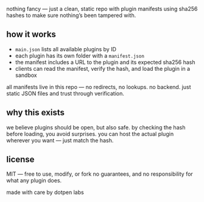 nothing fancy — just a clean, static repo with plugin manifests
using sha256 hashes to make sure nothing’s been tampered with.




## how it works

* `main.json` lists all available plugins by ID
* each plugin has its own folder with a `manifest.json`
* the manifest includes a URL to the plugin and its expected sha256 hash
* clients can read the manifest, verify the hash, and load the plugin in a sandbox

all manifests live in this repo — no redirects, no lookups.
no backend. just static JSON files and trust through verification.



## why this exists

we believe plugins should be open, but also safe.
by checking the hash before loading, you avoid surprises.
you can host the actual plugin wherever you want — just match the hash.



## license

MIT — free to use, modify, or fork
no guarantees, and no responsibility for what any plugin does.






made with care by dotpen labs
